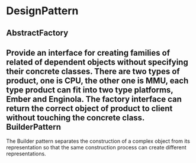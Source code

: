 # DesignPattern
AbstractFactory 
---------------
Provide an interface for creating families of related of dependent objects without specifying their concrete classes.
There are two types of product, one is CPU, the other one is MMU, each type product can fit into two type platforms, Ember and Enginola. 
The factory interface can return the correct object of product to client without touching the concrete class. 
BuilderPattern 
--------------
The Builder pattern separates the construction of a complex object from its representation so that the same construction process can create different representations.
